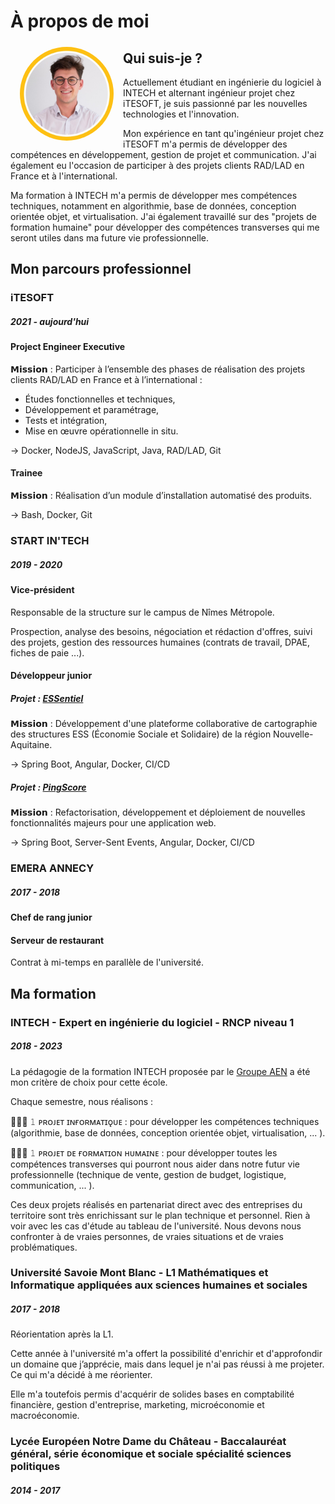 # À propos de moi

<img src="./img/luc-nicolas.png" alt="luc-nicolas.png" width="150" height="150" align="left" style="border-radius: 50%; margin: 5px 15px 0" />

## Qui suis-je ?

Actuellement étudiant en ingénierie du logiciel à INTECH et alternant ingénieur projet chez iTESOFT, je suis passionné par les nouvelles technologies et l'innovation.

Mon expérience en tant qu'ingénieur projet chez iTESOFT m'a permis de développer des compétences en développement, gestion de projet et communication. J'ai également eu l'occasion de participer à des projets clients RAD/LAD en France et à l'international.

Ma formation à INTECH m'a permis de développer mes compétences techniques, notamment en algorithmie, base de données, conception orientée objet, et virtualisation. J'ai également travaillé sur des "projets de formation humaine" pour développer des compétences transverses qui me seront utiles dans ma future vie professionnelle.

## Mon parcours professionnel

### iTESOFT

##### 2021 - aujourd'hui

#### Project Engineer Executive

𝗠𝗶𝘀𝘀𝗶𝗼𝗻 : Participer à l’ensemble des phases de réalisation des projets clients RAD/LAD en France et à l’international :

- Études fonctionnelles et techniques,
- Développement et paramétrage,
- Tests et intégration,
- Mise en œuvre opérationnelle in situ.

→ Docker, NodeJS, JavaScript, Java, RAD/LAD, Git

#### Trainee

𝗠𝗶𝘀𝘀𝗶𝗼𝗻 : Réalisation d’un module d’installation automatisé des produits.

→ Bash, Docker, Git

### START IN'TECH

##### 2019 - 2020

#### Vice-président

Responsable de la structure sur le campus de Nîmes Métropole.

Prospection, analyse des besoins, négociation et rédaction d'offres, suivi des projets, gestion des ressources humaines (contrats de travail, DPAE, fiches de paie ...).

#### Développeur junior

##### Projet : [ESSentiel](./mes-réalisations/essentiel)

𝗠𝗶𝘀𝘀𝗶𝗼𝗻 : Développement d'une plateforme collaborative de cartographie des structures ESS (Économie Sociale et Solidaire) de la région Nouvelle-Aquitaine.

→ Spring Boot, Angular, Docker, CI/CD

##### Projet : [PingScore](./mes-réalisations/pingscore)

𝗠𝗶𝘀𝘀𝗶𝗼𝗻 : Refactorisation, développement et déploiement de nouvelles fonctionnalités majeurs pour une application web.

→ Spring Boot, Server-Sent Events, Angular, Docker, CI/CD

### EMERA ANNECY

##### 2017 - 2018

#### Chef de rang junior

#### Serveur de restaurant

Contrat à mi-temps en parallèle de l'université.

## Ma formation

### INTECH - Expert en ingénierie du logiciel - RNCP niveau 1

##### 2018 - 2023

La pédagogie de la formation INTECH proposée par le [Groupe AEN](https://www.groupe-aen.info/) a été mon critère de choix pour cette école.

Chaque semestre, nous réalisons :

👨🏻‍💻 𝟷 ᴘʀᴏᴊᴇᴛ ɪɴғᴏʀᴍᴀᴛɪǫᴜᴇ : pour développer les compétences techniques (algorithmie, base de données, conception orientée objet, virtualisation, ... ).

👨🏻‍🎓 𝟷 ᴘʀᴏᴊᴇᴛ ᴅᴇ ғᴏʀᴍᴀᴛɪᴏɴ ʜᴜᴍᴀɪɴᴇ : pour développer toutes les compétences transverses qui pourront nous aider dans notre futur vie professionnelle (technique de vente, gestion de budget, logistique, communication, ... ).

Ces deux projets réalisés en partenariat direct avec des entreprises du territoire sont très enrichissant sur le plan technique et personnel. Rien à voir avec les cas d'étude au tableau de l'université. Nous devons nous confronter à de vraies personnes, de vraies situations et de vraies problématiques.

### Université Savoie Mont Blanc - L1 Mathématiques et Informatique appliquées aux sciences humaines et sociales

##### 2017 - 2018

Réorientation après la L1.

Cette année à l'université m'a offert la possibilité d'enrichir et d'approfondir un domaine que j’apprécie, mais dans lequel je n'ai pas réussi à me projeter. Ce qui m'a décidé à me réorienter.

Elle m'a toutefois permis d'acquérir de solides bases en comptabilité financière, gestion d'entreprise, marketing, microéconomie et macroéconomie.

### Lycée Européen Notre Dame du Château - Baccalauréat général, série économique et sociale spécialité sciences politiques

##### 2014 - 2017
